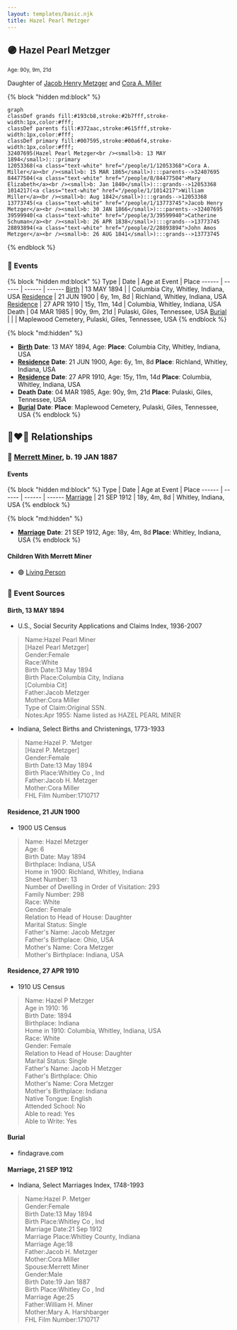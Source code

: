 ```yaml
---
layout: templates/basic.njk
title: Hazel Pearl Metzger
---
```

## 🟣 Hazel Pearl Metzger
<small>Age: 90y, 9m, 21d</small>

Daughter of [Jacob Henry Metzger](/people/1/13773745) and [Cora A. Miller](/people/1/12053368)

{% block "hidden md:block" %}
```mermaid
graph
classDef grands fill:#193cb8,stroke:#2b7fff,stroke-width:1px,color:#fff;
classDef parents fill:#372aac,stroke:#615fff,stroke-width:1px,color:#fff;
classDef primary fill:#007595,stroke:#00a6f4,stroke-width:1px,color:#fff;
32407695(Hazel Pearl Metzger<br /><small>b: 13 MAY 1894</small>):::primary
12053368(<a class="text-white" href="/people/1/12053368">Cora A. Miller</a><br /><small>b: 15 MAR 1865</small>):::parents-->32407695
84477504(<a class="text-white" href="/people/8/84477504">Mary Elizabeth</a><br /><small>b: Jan 1840</small>):::grands-->12053368
1014217(<a class="text-white" href="/people/1/1014217">William Miller</a><br /><small>b: Aug 1842</small>):::grands-->12053368
13773745(<a class="text-white" href="/people/1/13773745">Jacob Henry Metzger</a><br /><small>b: 30 JAN 1866</small>):::parents-->32407695
39599940(<a class="text-white" href="/people/3/39599940">Catherine Schuman</a><br /><small>b: 26 APR 1838</small>):::grands-->13773745
28893894(<a class="text-white" href="/people/2/28893894">John Amos Metzger</a><br /><small>b: 26 AUG 1841</small>):::grands-->13773745
```
{% endblock %}

### 📆 Events

{% block "hidden md:block" %}
Type | Date | Age at Event | Place
------ | ------ | ------ | ------
[Birth](#event-event-2) | 13 MAY 1894 |  | Columbia City, Whitley, Indiana, USA
[Residence](#event-event-0) | 21 JUN 1900 | 6y, 1m, 8d | Richland, Whitley, Indiana, USA
[Residence](#event-event-1) | 27 APR 1910 | 15y, 11m, 14d | Columbia, Whitley, Indiana, USA
Death | 04 MAR 1985 | 90y, 9m, 21d | Pulaski, Giles, Tennessee, USA
[Burial](#event-event-6) |  |  | Maplewood Cemetery, Pulaski, Giles, Tennessee, USA
{% endblock %}

{% block "md:hidden" %}
- **[Birth](#event-event-2)**
**Date**: 13 MAY 1894, Age:
**Place**: Columbia City, Whitley, Indiana, USA
- **[Residence](#event-event-0)**
**Date**: 21 JUN 1900, Age: 6y, 1m, 8d
**Place**: Richland, Whitley, Indiana, USA
- **[Residence](#event-event-1)**
**Date**: 27 APR 1910, Age: 15y, 11m, 14d
**Place**: Columbia, Whitley, Indiana, USA
- **Death**
**Date**: 04 MAR 1985, Age: 90y, 9m, 21d
**Place**: Pulaski, Giles, Tennessee, USA
- **[Burial](#event-event-6)**
**Date**:
**Place**: Maplewood Cemetery, Pulaski, Giles, Tennessee, USA
{% endblock %}

## 👩‍❤️‍👨 Relationships

### 🔵 [Merrett Miner](/people/1/16338212), b. 19 JAN 1887

#### Events

{% block "hidden md:block" %}
Type | Date | Age at Event | Place
------ | ------ | ------ | ------
[Marriage](#event-family-0-event-0) | 21 SEP 1912 | 18y, 4m, 8d | Whitley, Indiana, USA
{% endblock %}

{% block "md:hidden" %}
- **[Marriage](#event-family-0-event-0)**
**Date**: 21 SEP 1912, Age: 18y, 4m, 8d
**Place**: Whitley, Indiana, USA
{% endblock %}

#### Children With Merrett Miner
* 🟣 [Living Person](/people/5/57825613)
### 📰 Event Sources

#### <a id="event-event-2"></a> Birth, 13 MAY 1894
* U.S., Social Security Applications and Claims Index, 1936-2007
>   
  > Name:Hazel Pearl Miner  
  > [Hazel Pearl Metzger]   
  > Gender:Female  
  > Race:White  
  > Birth Date:13 May 1894  
  > Birth Place:Columbia City, Indiana  
  > [Columbia Cit]   
  > Father:Jacob Metzger  
  > Mother:Cora Miller  
  > Type of Claim:Original SSN.  
  > Notes:Apr 1955: Name listed as HAZEL PEARL MINER
* Indiana, Select Births and Christenings, 1773-1933
>   
  > Name:Hazel P. 'Metger  
  > [Hazel P. Metzger]   
  > Gender:Female  
  > Birth Date:13 May 1894  
  > Birth Place:Whitley Co , Ind  
  > Father:Jacob H. Metzger  
  > Mother:Cora Miller  
  > FHL Film Number:1710717

#### <a id="event-event-0"></a> Residence, 21 JUN 1900
* 1900 US Census
>   
  > Name: Hazel Metzger  
  > Age: 6  
  > Birth Date: May 1894  
  > Birthplace: Indiana, USA  
  > Home in 1900: Richland, Whitley, Indiana  
  > Sheet Number: 13  
  > Number of Dwelling in Order of Visitation: 293  
  > Family Number: 298  
  > Race: White  
  > Gender: Female  
  > Relation to Head of House: Daughter  
  > Marital Status: Single  
  > Father's Name: Jacob Metzger  
  > Father's Birthplace: Ohio, USA  
  > Mother's Name: Cora Metzger  
  > Mother's Birthplace: Indiana, USA

#### <a id="event-event-1"></a> Residence, 27 APR 1910
* 1910 US Census
>   
  > Name: Hazel P Metzger  
  > Age in 1910: 16  
  > Birth Date: 1894  
  > Birthplace: Indiana  
  > Home in 1910: Columbia, Whitley, Indiana, USA  
  > Race: White  
  > Gender: Female  
  > Relation to Head of House: Daughter  
  > Marital Status: Single  
  > Father's Name: Jacob H Metzger  
  > Father's Birthplace: Ohio  
  > Mother's Name: Cora Metzger  
  > Mother's Birthplace: Indiana  
  > Native Tongue: English  
  > Attended School: No  
  > Able to read: Yes  
  > Able to Write: Yes

#### <a id="event-event-6"></a> Burial
* findagrave.com

#### <a id="event-family-0-event-0"></a> Marriage, 21 SEP 1912
* Indiana, Select Marriages Index, 1748-1993
>   
  > Name:Hazel P. Metger  
  > Gender:Female  
  > Birth Date:13 May 1894  
  > Birth Place:Whitley Co , Ind  
  > Marriage Date:21 Sep 1912  
  > Marriage Place:Whitley County, Indiana  
  > Marriage Age:18  
  > Father:Jacob H. Metzger  
  > Mother:Cora Miller  
  > Spouse:Merrett Miner  
  > Gender:Male  
  > Birth Date:19 Jan 1887  
  > Birth Place:Whitley Co , Ind  
  > Marriage Age:25  
  > Father:William H. Miner  
  > Mother:Mary A. Harshbarger  
  > FHL Film Number:1710717